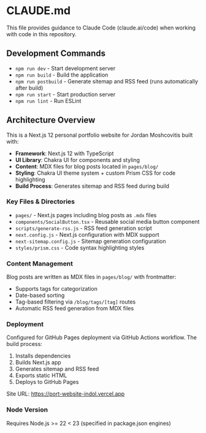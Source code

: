 # CLAUDE.md

This file provides guidance to Claude Code (claude.ai/code) when working with code in this repository.

## Development Commands

- `npm run dev` - Start development server
- `npm run build` - Build the application 
- `npm run postbuild` - Generate sitemap and RSS feed (runs automatically after build)
- `npm run start` - Start production server
- `npm run lint` - Run ESLint

## Architecture Overview

This is a Next.js 12 personal portfolio website for Jordan Moshcovitis built with:

- **Framework**: Next.js 12 with TypeScript
- **UI Library**: Chakra UI for components and styling
- **Content**: MDX files for blog posts located in `pages/blog/`
- **Styling**: Chakra UI theme system + custom Prism CSS for code highlighting
- **Build Process**: Generates sitemap and RSS feed during build

### Key Files & Directories

- `pages/` - Next.js pages including blog posts as `.mdx` files
- `components/SocialButton.tsx` - Reusable social media button component  
- `scripts/generate-rss.js` - RSS feed generation script
- `next.config.js` - Next.js configuration with MDX support
- `next-sitemap.config.js` - Sitemap generation configuration
- `styles/prism.css` - Code syntax highlighting styles

### Content Management

Blog posts are written as MDX files in `pages/blog/` with frontmatter:
- Supports tags for categorization
- Date-based sorting
- Tag-based filtering via `/blog/tags/[tag]` routes
- Automatic RSS feed generation from MDX files

### Deployment

Configured for GitHub Pages deployment via GitHub Actions workflow. The build process:
1. Installs dependencies 
2. Builds Next.js app
3. Generates sitemap and RSS feed
4. Exports static HTML
5. Deploys to GitHub Pages

Site URL: https://port-website-indol.vercel.app

### Node Version

Requires Node.js >= 22 < 23 (specified in package.json engines)